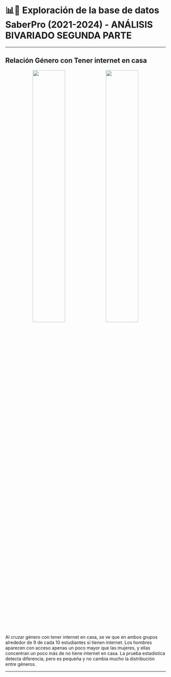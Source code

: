 
# 📊📝 Exploración de la base de datos SaberPro (2021-2024) - ANÁLISIS BIVARIADO SEGUNDA PARTE

---
## Relación Género con Tener internet en casa 

<p align="center">
  <img src="https://github.com/user-attachments/assets/4c3544c5-3b7c-46a5-818f-deddca1600e5" width="45%">
  <img src="https://github.com/user-attachments/assets/1ae3e4b5-c8ae-47c1-a055-b7b5e68ae900" width="45%">
</p>

Al cruzar género con tener internet en casa, se ve que en ambos grupos alrededor de 9 de cada 10 estudiantes sí tienen internet. Los hombres aparecen con acceso apenas un poco mayor que las mujeres, y ellas concentran un poco más de no tiene internet en casa. La prueba estadística detecta diferencia, pero es pequeña y no cambia mucho la distribución entre géneros.

---




